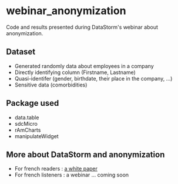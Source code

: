 # webinar_anonymization

Code and results presented during DataStorm's webinar about anonymization.

## Dataset

- Generated randomly data about employees in a company
- Directly identifying column (Firstname, Lastname)
- Quasi-identifer (gender, birthdate, their place in the company, ...)
- Sensitive data (comorbidities)

## Package used

- data.table
- sdcMicro
- rAmCharts
- manipulateWidget

## More about DataStorm and anonymization

- For french readers : [a white paper](https://www.datastorm.fr/livre-blanc-datastorm-deployer-une-procedure-danonymisation/)
- For french listeners : a webinar ... coming soon
